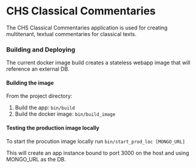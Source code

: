 # CHS Classical Commentaries

The CHS Classical Commentaries application is used for creating multitenant, textual commentaries for classical texts.  

### Building and Deploying
The current docker image build creates a stateless webapp image that will reference an external DB.

#### Building the image
From the project directory:
1) Build the app: `bin/build`
2) Build the docker image: `bin/build_image`

#### Testing the production image locally
To start the procution image locally run `bin/start_prod_loc [MONGO_URL]`

This will create an app instance bound to port 3000 on the host and using MONGO_URL as the DB.
